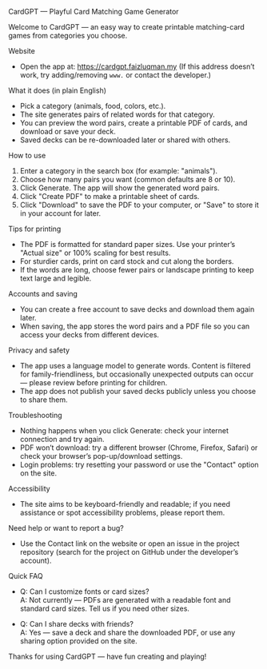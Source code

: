 CardGPT — Playful Card Matching Game Generator

Welcome to CardGPT — an easy way to create printable matching-card games from categories you choose.

Website
- Open the app at: https://cardgpt.faizluqman.my  (If this address doesn’t work, try adding/removing `www.` or contact the developer.)

What it does (in plain English)
- Pick a category (animals, food, colors, etc.).
- The site generates pairs of related words for that category.
- You can preview the word pairs, create a printable PDF of cards, and download or save your deck.
- Saved decks can be re-downloaded later or shared with others.

How to use
1. Enter a category in the search box (for example: "animals").
2. Choose how many pairs you want (common defaults are 8 or 10).
3. Click Generate. The app will show the generated word pairs.
4. Click "Create PDF" to make a printable sheet of cards.
5. Click "Download" to save the PDF to your computer, or "Save" to store it in your account for later.

Tips for printing
- The PDF is formatted for standard paper sizes. Use your printer’s "Actual size" or 100% scaling for best results.
- For sturdier cards, print on card stock and cut along the borders.
- If the words are long, choose fewer pairs or landscape printing to keep text large and legible.

Accounts and saving
- You can create a free account to save decks and download them again later.
- When saving, the app stores the word pairs and a PDF file so you can access your decks from different devices.

Privacy and safety
- The app uses a language model to generate words. Content is filtered for family-friendliness, but occasionally unexpected outputs can occur — please review before printing for children.
- The app does not publish your saved decks publicly unless you choose to share them.

Troubleshooting
- Nothing happens when you click Generate: check your internet connection and try again.
- PDF won’t download: try a different browser (Chrome, Firefox, Safari) or check your browser’s pop-up/download settings.
- Login problems: try resetting your password or use the "Contact" option on the site.

Accessibility
- The site aims to be keyboard-friendly and readable; if you need assistance or spot accessibility problems, please report them.

Need help or want to report a bug?
- Use the Contact link on the website or open an issue in the project repository (search for the project on GitHub under the developer’s account).

Quick FAQ
- Q: Can I customize fonts or card sizes?  
  A: Not currently — PDFs are generated with a readable font and standard card sizes. Tell us if you need other sizes.

- Q: Can I share decks with friends?  
  A: Yes — save a deck and share the downloaded PDF, or use any sharing option provided on the site.

Thanks for using CardGPT — have fun creating and playing!
